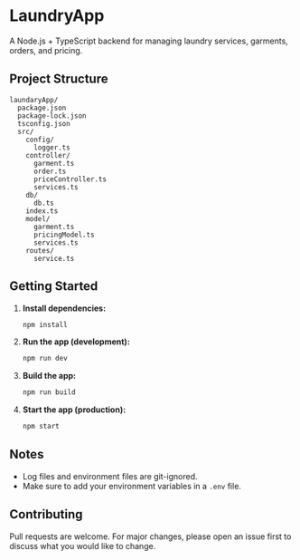 # LaundryApp

A Node.js + TypeScript backend for managing laundry services, garments, orders, and pricing.

## Project Structure

```
laundaryApp/
  package.json
  package-lock.json
  tsconfig.json
  src/
    config/
      logger.ts
    controller/
      garment.ts
      order.ts
      priceController.ts
      services.ts
    db/
      db.ts
    index.ts
    model/
      garment.ts
      pricingModel.ts
      services.ts
    routes/
      service.ts
```

## Getting Started

1. **Install dependencies:**
   ```bash
   npm install
   ```
2. **Run the app (development):**
   ```bash
   npm run dev
   ```
3. **Build the app:**
   ```bash
   npm run build
   ```
4. **Start the app (production):**
   ```bash
   npm start
   ```

## Notes
- Log files and environment files are git-ignored.
- Make sure to add your environment variables in a `.env` file.

## Contributing
Pull requests are welcome. For major changes, please open an issue first to discuss what you would like to change. 